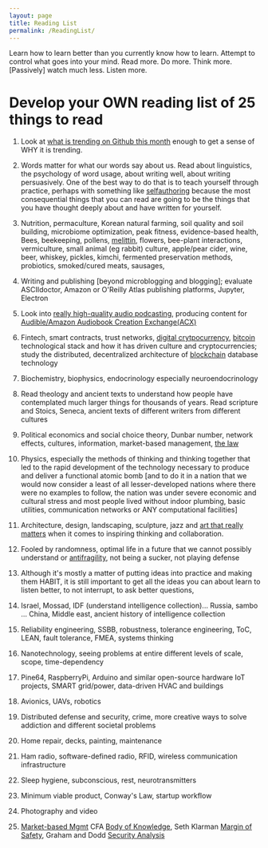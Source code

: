 ```yaml
---
layout: page
title: Reading List
permalink: /ReadingList/
---
```



Learn how to learn better than you currently know how to learn. Attempt to control what goes into your mind. Read more. Do more. Think more. [Passively] watch much less. Listen more.


# Develop your OWN reading list of 25 things to read


1. Look at [what is trending on Github this month](https://github.com/trending?since=monthly) enough to get a sense of WHY it is trending.

2. Words matter for what our words say about us. Read about linguistics, the psychology of word usage, about writing well, about writing persuasively. One of the best way to do that is to teach yourself through practice, perhaps with something like [selfauthoring](https://www.reddit.com/r/JordanPeterson/comments/6xbhq6/self_authoring_review_is_the_program_worthwhile/) because the most consequential things that you can read are going to be the things that you have thought deeply about and have written for yourself.

3. Nutrition, permaculture, Korean natural farming, soil quality and soil building, microbiome optimization, peak fitness, evidence-based health, Bees, beekeeping, pollens, [melittin](https://en.wikipedia.org/wiki/Melittin), flowers, bee-plant interactions, vermiculture, small animal (eg rabbit) culture, apple/pear cider, wine, beer, whiskey, pickles, kimchi, fermented preservation methods, probiotics, smoked/cured meats, sausages,

4. Writing and publishing [beyond microblogging and blogging]; evaluate ASCIIdoctor, Amazon or O'Reilly Atlas publishing platforms, Jupyter, Electron

5. Look into [really high-quality audio podcasting](https://gimletmedia.com/about/), producing content for [Audible/Amazon Audiobook Creation Exchange(ACX)](https://blog.acx.com/)

6. Fintech, smart contracts, trust networks, [digital crytpocurrency](http://www0.cs.ucl.ac.uk/staff/S.Meiklejohn/), [bitcoin](https://www.safaribooksonline.com/library/view/mastering-bitcoin/9781491902639/) technological stack and how it has driven culture and cryptocurrencies; study the distributed, decentralized architecture of [blockchain](https://www.youtube.com/playlist?list=PLb68nxJHvj10JvS-lebOb-FHHeWUMpwKO) database technology

7. Biochemistry, biophysics, endocrinology especially neuroendocrinology

8. Read theology and ancient texts to understand how people have contemplated much larger things for thousands of years. Read scripture and Stoics, Seneca, ancient texts of different writers from different cultures

9. Political economics and social choice theory, Dunbar number, network effects, cultures, information, market-based management, [the law](http://bastiat.org/en/the_law.html#SECTION_G004)

10. Physics, especially the methods of thinking and thinking together that led to the rapid development of the technology necessary to produce and deliver a functional atomic bomb [and to do it in a nation that we would now consider a least of all lesser-developed nations where there were no examples to follow, the nation was under severe economic and cultural stress and most people lived without indoor plumbing, basic utilities, communication networks or ANY computational facilities]

11. Architecture, design, landscaping, sculpture, jazz and [art that really matters](https://www.youtube.com/playlist?list=PLElrASo3VHBxt9zg3oRoKSqmyiCHct4Ai) when it comes to inspiring thinking and collaboration.

12. Fooled by randomness, optimal life in a future that we cannot possibly understand or [antifragility](https://youtu.be/iEnmjMgP_Jo?list=PLElrASo3VHBxw7L5XhYxv8xagaZUkQYmy), not being a sucker, not playing defense

13. Although it's mostly a matter of putting ideas into practice and making them HABIT, it is still important to get all the ideas you can about learn to listen better, to not interrupt, to ask better questions,

14. Israel, Mossad, IDF (understand intelligence collection)... Russia, sambo ... China, Middle east, ancient history of intelligence collection

15. Reliability engineering, SSBB, robustness, tolerance engineering, ToC, LEAN, fault tolerance, FMEA, systems thinking

16. Nanotechnology, seeing problems at entire different levels of scale, scope, time-dependency

17. Pine64, RaspberryPi, Arduino and similar open-source hardware IoT projects, SMART grid/power, data-driven HVAC and buildings

18. Avionics, UAVs, robotics

19. Distributed defense and security, crime, more creative ways to solve addiction and different societal problems

20. Home repair, decks, painting, maintenance

21. Ham radio, software-defined radio, RFID, wireless communication infrastructure

22. Sleep hygiene, subconscious, rest, neurotransmitters

23. Minimum viable product, Conway's Law, startup workflow

24. Photography and video

25. [Market-based Mgmt](https://www.charleskochinstitute.org/about-us/market-based-management/) CFA [Body of Knowledge](https://www.cfainstitute.org/programs/cfaprogram/courseofstudy/Pages/cbok.aspx), Seth Klarman [Margin of Safety](https://files.leopolds.com/books/Margin.of.Safety.1st.Edition.1991.Klarman.pdf), Graham and Dodd [Security Analysis](https://www.amazon.com/Security-Analysis-Foreword-Buffett-Editions/dp/0071592539)
